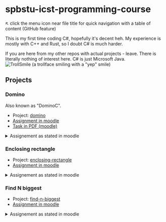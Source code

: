 # spbstu-icst-programming-course

:arrow_upper_left: click the menu icon near file title for quick navigation with a table of content (GitHub feature)

This is my first time coding C#, hopefully it's decent heh.
My experience is mostly with C++ and Rust, so I doubt C# is much harder.

If you are here from my other repos with actual projects - leave. There is literally nothing of interest here.
C# is just Microsoft Java. ![TrollSmile (a trollface smiling with a "yep" smile)](https://cdn.7tv.app/emote/613d12b93f2fa247f2ed5379/1x.webp)

## Projects

### Domino

Also known as "DominoC".

- Project: [domino](domino)
- [Assignment in moodle](https://dl.spbstu.ru/mod/assign/view.php?id=166538)
- [Task in PDF (moodle)](https://dl.spbstu.ru/mod/resource/view.php?id=166539)

<details><summary>Assignement as stated in moodle</summary>

> Задача: необходимо разработать модуль, который бы реализовывал логику игрока в домино.
>
> Разработка кода происходит на базе уже созданного проекта (см. архив, открываем файл Dominoes.sln).
>
> Модуль (MTable), который отвечает за саму организацию игры уже разработан и его изменять нельзя. Необходимо написать подпрограммы в модуле, которые отвечает за поведение игрока (MFPlayer и MSPlayer). Во время отладки можно просто дублировать код в этих двух модулях.
>
> Описание задания и некоторых особенностей в правилах игры в архиве (файл Domino.pdf).
>
> Пример готового приложения, которое имитирует игру двух модулей - файл DominoReady.exe. Здесь алгоритм в обоих модулях одинаковый и имеет очень простую логику - берется первая подходящая доминошка.
>
> Правила игры в классическое домино [можно найти здесь](http://ru.wikipedia.org/wiki/%D0%94%D0%BE%D0%BC%D0%B8%D0%BD%D0%BE).
> Отличия от классических правил описаны в [файле задания](https://dl.spbstu.ru/mod/resource/view.php?id=166539).
> Готовый модуль отправлять как ответ на задание (например, MFPlayer.cs). Сам отчет по курсовой работе загружается в отдельный контейнер.
>
> Задача участника турнира - разработать систему алгоритмов и реализовать на их базе функции, которые бы отвечали за тактику и стратегию игры так, чтобы переиграть подпрограмму в другом аналогичном модуле, написанным другим автором. Нет ограничения на количество разрабатываемых подпрограмм и на используемые структуры данных в модуля игрока. Однако нельзя изменять названия и описание уже данных функций.
>
> Скачать [архив с проектом и готовой программой](https://dl.spbstu.ru/pluginfile.php/329186/mod_assign/intro/DominoC.zip)...

</details>

### Enclosing rectangle

- Project: [enclosing-rectangle](enclosing-rectangle)
- [Assignment in moodle](https://dl.spbstu.ru/mod/assign/view.php?id=48191)

<details><summary>Assignement as stated in moodle</summary>

> #### Задание: Охватывающий прямоугольник
> Задайте структуру, которая бы описывала прямоугольник на плоскости. Предположить, что стороны прямоугольника параллельны осям. Координаты вершин - тип double.
> Разработайте функцию на вход которой подается массив прямоугольников (размер массива не более 1000). Функция должна возвращать прямоугольник, который бы охватывал все входящие в массив прямоугольники.
> 
> <details><summary>Пример</summary>
> 
> ![Picture of 4 rectangles enclosed tightly by a bigger one](enclosing-rectangle/enclosing-rectangle-example.jpg)
> 
> </details>
> 
> Разработайте функцию на вход которой подается массив прямоугольников (размер массива не более 1000). Функция должна возвращать прямоугольник, который бы охватывал все входящие в массив прямоугольники.

</details>

### Find N biggest

- Project: [find-n-biggest](find-n-biggest)
- [Assignment in moodle](https://dl.spbstu.ru/mod/assign/view.php?id=48150)

<details><summary>Assignement as stated in moodle</summary>

Kinda poorly worded but ok.

> #### ЗаданиеДоп: N наибольших
> Разработать функцию, которая определяет номера N наибольших элементов в  целочисленном массиве.
> 
> Известно, что все элементы массива положительны, и что N заведомо меньше размера массива.

</details>
